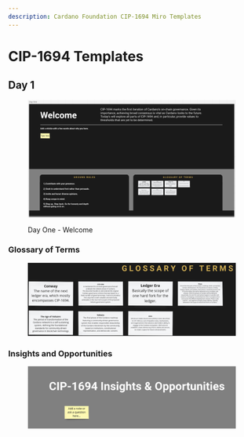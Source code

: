 ```yaml
---
description: Cardano Foundation CIP-1694 Miro Templates
---
```


# CIP-1694 Templates

## Day 1

<figure><img src="../.gitbook/assets/Screenshot from 2023-05-23 18-46-51.png" alt=""><figcaption><p>Day One - Welcome</p></figcaption></figure>

### Glossary of Terms

<figure><img src="../.gitbook/assets/Screenshot from 2023-05-23 18-50-01.png" alt=""><figcaption></figcaption></figure>

### Insights and Opportunities

<figure><img src="../.gitbook/assets/Screenshot from 2023-05-23 18-51-31.png" alt=""><figcaption></figcaption></figure>
